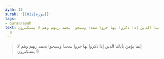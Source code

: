 ```yaml
---
ayah: 15
surah: '[[032|سورة]]'
tags:
- quran/ayah
text: إنما يؤمن بآياتنا الذين إذا ذكروا بها خروا سجدا وسبحوا بحمد ربهم وهم لا يستكبرون
  ۩
---
```

> إنما يؤمن بآياتنا الذين إذا ذكروا بها خروا سجدا وسبحوا بحمد ربهم وهم لا يستكبرون ۩

